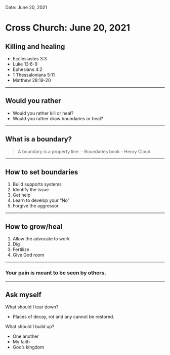 
Date: June 20, 2021

# Cross Church: June 20, 2021

## Killing and healing

- Ecclesiastes 3:3
- Luke 13:6-9
- Ephesians 4:2
- 1 Thessalonians 5:11
- Matthew 28:19-20

---- 

## Would you rather

- Would you rather kill or heal? 
- Would you rather draw boundaries or heal?

---- 

## What is a boundary?

> A boundary is a property line. - Boundaries book - Henry Cloud

---- 

## How to set boundaries

1. Build supports systems
2. Identify the issue
3. Get help
4. Learn to develop your “No”
5. Forgive the aggressor

---- 

## How to grow/heal

1. Allow the advocate to work
2. Dig
3. Fertilize
4. Give God room

---- 

### Your pain is meant to be seen by others.

---- 

## Ask myself

What should I tear down? 

- Places of decay, rot and any cannot be restored.

What should I build up?

- One another
- My faith
- God’s kingdom